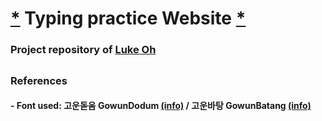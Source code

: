 # [*](https://ttalkkak.github.io/) Typing practice Website [*](https://ttalkkak.github.io/)


### Project repository of [Luke Oh](https://github.com/owjxyz)


##
### References
#### - Font used: 고운돋움 GowunDodum [(info)](https://noonnu.cc/font_page/734) / 고운바탕 GowunBatang [(info)](https://noonnu.cc/font_page/733)


<!--
**ttalkkak/ttalkkak** is a ✨ _special_ ✨ repository because its `README.md` (this file) appears on your GitHub profile.

Here are some ideas to get you started:

- 🔭 I’m currently working on ...
- 🌱 I’m currently learning ...
- 👯 I’m looking to collaborate on ...
- 🤔 I’m looking for help with ...
- 💬 Ask me about ...
- 📫 How to reach me: ...
- 😄 Pronouns: ...
- ⚡ Fun fact: ...
-->
